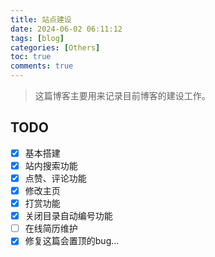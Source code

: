 ```yaml
---
title: 站点建设
date: 2024-06-02 06:11:12 
tags: [blog]
categories: [Others]
toc: true
comments: true
---
```


> 这篇博客主要用来记录目前博客的建设工作。

<!-- more -->
## TODO

- [x] 基本搭建
- [x] 站内搜索功能
- [x] 点赞、评论功能
- [x] 修改主页
- [x] 打赏功能
- [x] 关闭目录自动编号功能
- [ ] 在线简历维护
- [x] 修复这篇会置顶的bug...